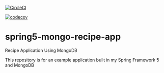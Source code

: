 [![CircleCI](https://circleci.com/gh/mariosyb/spring5-mongo-recipe-app.svg?style=svg)](https://circleci.com/gh/mariosyb/spring5-mongo-recipe-app)

[![codecov](https://codecov.io/gh/springframeworkguru/spring5-mongo-recipe-app/branch/master/graph/badge.svg)](https://codecov.io/gh/springframeworkguru/spring5-mongo-recipe-app)

# spring5-mongo-recipe-app
Recipe Application Using MongoDB

This repository is for an example application built in my Spring Framework 5 and MongoDB
